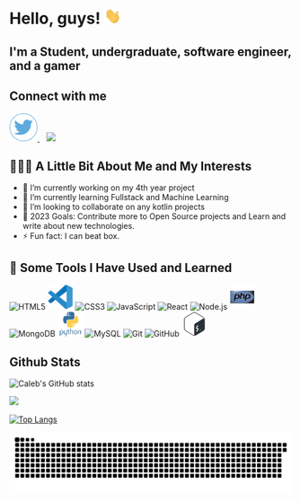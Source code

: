 ﻿# Hello, guys! <img src="./assets/wave.gif" width="30px">

## I'm a Student, undergraduate, software engineer, and a gamer

## Connect with me

<a href="https://www.twitter.com/CalebMundati/">
  <img height="50" src="./assets/twitter2.png"/>
</a>&nbsp;&nbsp;
<a href="https://www.linkedin.com/in/caleb-ngethe-b5b6a8277/">
  <img height="50" src="https://img.icons8.com/fluency/48/000000/linkedin.png"/>
</a>

## 👨🏻‍💻 A Little Bit About Me and My Interests

- 🔭 I’m currently working on my 4th year project
- 🌱 I’m currently learning Fullstack and Machine Learning
- 👯 I’m looking to collaborate on any kotlin projects
- 🥅 2023 Goals: Contribute more to Open Source projects and Learn and write about new technologies.
- ⚡ Fun fact: I can beat box.

## 🚀 Some Tools I Have Used and Learned</h2>

<p align="left">

<img alt="HTML5" height="45" src="https://cdn.jsdelivr.net/gh/devicons/devicon/icons/html5/html5-original.svg"/>
<img src="./assets/vs1.svg" alt="vscode" width="45" height="45"/>
<img alt="CSS3" height="45" src="https://cdn.jsdelivr.net/gh/devicons/devicon/icons/css3/css3-original.svg"/>
<img alt="JavaScript" height="45" src="https://cdn.jsdelivr.net/gh/devicons/devicon/icons/javascript/javascript-original.svg"/>
<img  alt="React" height="45" src="https://cdn.jsdelivr.net/gh/devicons/devicon/icons/react/react-original.svg"/>
<img  alt="Node.js" height="45" src="https://cdn.jsdelivr.net/gh/devicons/devicon/icons/nodejs/nodejs-original.svg"/>
<img src="./assets/php.svg" alt="php" width="45" height="45"/>
<img  alt="MongoDB" height="45" src="https://cdn.jsdelivr.net/gh/devicons/devicon/icons/mongodb/mongodb-original.svg"/>
<img src="./assets/python.svg" alt="python" width="45" height="45"/>
<img  alt="MySQL" height="45" src="https://cdn.jsdelivr.net/gh/devicons/devicon/icons/mysql/mysql-original.svg"/>
<img  alt="Git" height="45" src="https://cdn.jsdelivr.net/gh/devicons/devicon/icons/git/git-original.svg"/>
<img  alt="GitHub" height="45" src="https://user-images.githubusercontent.com/3369400/139447912-e0f43f33-6d9f-45f8-be46-2df5bbc91289.png"/>
<img src="./assets/bash.svg" alt="bash" width="45" height="45"/>

</p>

## Github Stats

![Caleb's GitHub stats](https://github-readme-stats.vercel.app/api?username=MundatiC&show_icons=true&hide=&count_private=true&title_color=gold&text_color=ffffff&icon_color=0891b2&bg_color=0f172a&hide_border=true&show_icons=true)

![](https://github-readme-streak-stats.herokuapp.com/?user=MundatiC&stroke=ffffff&background=0f172a&ring=0891b2&fire=0891b2&currStreakNum=ffffff&currStreakLabel=0891b2&sideNums=ffffff&sideLabels=ffffff&dates=ffffff&hide_border=true)

[![Top Langs](https://github-readme-stats.vercel.app/api/top-langs/?username=MundatiC&layout=compact&theme=dark&bg_color=0f172a&title_color=gold)](https://github.com/MundatiC/github-readme-stats)

![Snake animation](https://github.com/MundatiC/MundatiC/blob/output/github-contribution-grid-snake.svg)
